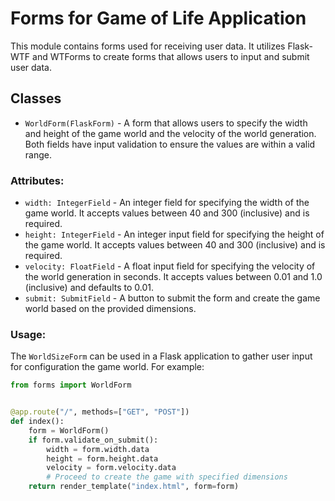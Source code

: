 # Forms for Game of Life Application

This module contains forms used for receiving user data. It utilizes Flask-WTF and WTForms to create forms that allows users to input and submit user data.

## Classes
- `WorldForm(FlaskForm)` - A form that allows users to specify the width and height of the game world and the velocity of the world generation. Both fields have input validation to ensure the values are within a valid range.

### Attributes:
- `width: IntegerField` - An integer field for specifying the width of the game world. It accepts values between 40 and 300 (inclusive) and is required.
- `height: IntegerField` - An integer input field for specifying the height of the game world. It accepts values between 40 and 300 (inclusive) and is required.
- `velocity: FloatField` - A float input field for specifying the velocity of the world generation in seconds. It accepts values between 0.01 and 1.0 (inclusive) and defaults to 0.01.
- `submit: SubmitField` - A button to submit the form and create the game world based on the provided dimensions.

### Usage:
The `WorldSizeForm` can be used in a Flask application to gather user input for configuration the game world. For example:

```python
from forms import WorldForm


@app.route("/", methods=["GET", "POST"])
def index():
    form = WorldForm()
    if form.validate_on_submit():
        width = form.width.data
        height = form.height.data
        velocity = form.velocity.data
        # Proceed to create the game with specified dimensions
    return render_template("index.html", form=form)
```
